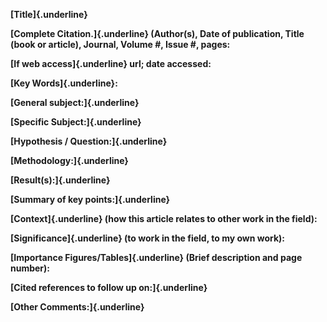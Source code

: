 **[Title]{.underline}**

**[Complete Citation.]{.underline} (Author(s), Date of publication,
Title (book or article), Journal, Volume #, Issue #, pages:**

**[If web access]{.underline} url; date accessed:**

**[Key Words]{.underline}:**

**[General subject:]{.underline}**

**[Specific Subject:]{.underline}**

**[Hypothesis / Question:]{.underline}**

**[Methodology:]{.underline}**

**[Result(s):]{.underline}**

**[Summary of key points:]{.underline}**

**[Context]{.underline} (how this article relates to other work in the
field):**

**[Significance]{.underline} (to work in the field, to my own work):**

**[Importance Figures/Tables]{.underline} (Brief description and page
number):**

**[Cited references to follow up on:]{.underline}**

**[Other Comments:]{.underline}**

